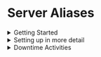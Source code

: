 # Server Aliases

<details><summary>Getting Started</summary>

You should run each of these as part of bringing your character to Silverymoon.



`!import <link>` Import your character into Avrae. The link should be from DNDBeyond, GSheets or DiceCloud. Be sure that it's a publically accessible link!

`!setrace` Import a few extra racial traits, features, etc.

`!level` Set up your hitdice for short rests, and your subclass for other alias features. It's worth re-running this each time you level up!

`!getstarted` This will set your character up with those nonstandard touches that allow them to interact with the downtime and roleplaying systems on the server.

-----------
</details>

<details><summary>Setting up in more detail</summary>

`!manage` Add details such as speed, senses, background features, and languages  
<details><summary>More information</summary>

!manage handles a lot of things Avrae doesn't pick up from your sheet. These attributes will show up when you use the !vsheet alias and are checked for in various other aliases. See `!manage help` for more information.
  
Languages: `!manage lang`

Resistances: `!manage res`

Immunities: `!manage imm`

Vulnerabilities: `!manage vuln`

Special Senses: `!manage sen`

Movement Speeds: `!manage speed`

Size Category: `!manage size`

Feats: `!manage feat`

Background Feature: `!manage back`

Condition Immunities: `!manage cond`

Creature Type: `!manage type`

----------------------
</details>

`!tool` Add your tool proficiencies and expertises
<details><summary>More information</summary>

This alias can be used both to add tool proficiencies and to _use_ the tool. 

`!tool all` See all available tools

`!tool pro <tool>` Gain proficiency in a tool

`!tool exp <tool>` Gain expertise in a tool

`!tool <tool>` Use the tool

`!tool <tool> <attribute>` Use the tool with a specific attribute

`!tool help` Receive further information on how to use this alias.

----------------------
</details>

--------------------
</details>

<details><summary>Downtime Activities</summary>

Each day, you can do up to two downtime activities, to represent those things your character does when they're not out being big heroes. You can choose to roleplay this, but it is absolutely not mandatory.

`!dt` Carry out a downtime activity
<details><summary>More information</summary>

  DTs can be completed **2x** daily to gain progress in XP, gold, learning spells or proficiencies with your character's free time in the city, **14** chances in total per week. The daily uses reset at midnight, by default UTC +0. You can change this with `!dt timezone`. Rewards are automatically added to your XP and gold. This resets each week on Sundays with lifestyle costs in ⁠the [weekly logs channel](https://discord.com/channels/866376531995918346/866544281408897024). The DT commands themselves are typed in ⁠the [downtime log channel](https://discord.com/channels/866376531995918346/881218238170665043).

  **Checks** - Each DT has two or three skill check rolls, and various saves. The activity descriptors are contained in each command's help, with their rolled checks. Give them a look through to find what your character may be better at.
Even on fails, players will always be rewarded some amount of gold or XP!
Proficiencies and expertise do give bonuses. Critical rolls (Nat 20) give an extra 1d10 gold or 1d8 XP bonus, too!

**Losing DT** - Some downtimes are more dangerous than others, with a chance at injury which requires 1 downtime for recovery, taking it from your counter. These downtimes offer possibility of more gold to compensate for their danger. You cannot complete these activities when you have less than 2 DTs left. Downtimes that do not involve a save are not susceptible to this.

----------------
</details>


`!week` Pay your weekly lifestyle cost, bank any RPXP you've earnt that week, and reset your downtimes.

-------------
</details>

